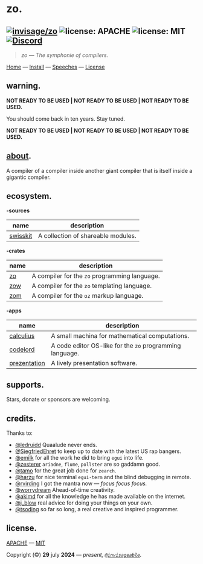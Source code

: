 # zo.

[![invisage/zo](https://img.shields.io/badge/github-invisageable/zo-black?logo=github)](https://github.com/invisageable/zo)
![license: APACHE](https://img.shields.io/badge/license-APACHE-blue?style=flat-square)
![license: MIT](https://img.shields.io/badge/license-MIT-blue?style=flat-square)
[![Discord](https://img.shields.io/badge/discord-compilords-7289DA?logo=discord)](https://discord.gg/JaNc4Nk5xw)
---

> *zo — The symphonie of compilers.*

[Home](https://github.com/invisageable/zo) — [Install](./notes/docs/README.md#install) — [Speeches](notes/speeches) — [License](#license)   


## warning.

**NOT READY TO BE USED | NOT READY TO BE USED | NOT READY TO BE USED.**

You should come back in ten years. Stay tuned.

**NOT READY TO BE USED | NOT READY TO BE USED | NOT READY TO BE USED.**   

## [about](https://youtu.be/GJfsbhJY8gk?feature=shared&t=196).

A compiler of a compiler inside another giant compiler that is itself inside a gigantic compiler.  

## ecosystem.

**-sources**

| name                          | description                        |
| ----------------------------- | ---------------------------------- |
| [swisskit](./crates/compiler) | A collection of shareable modules. |

**-crates**

| name                    | description                                   |
| ----------------------- | --------------------------------------------- |
| [zo](./crates/compiler) | A compiler for the `zo` programming language. |
| [zow](./crates/web)     | A compiler for the `zo` templating language.  |
| [zom](./crates/marker)  | A compiler for the `oz` markup language.      |

**-apps**

| name                             | description                                              |
| -------------------------------- | -------------------------------------------------------- |
| [calculius](./apps/adder)        | A small machina for mathematical computations.           |
| [codelord](./apps/coder)         | A code editor OS-like for the `zo` programming language. |
| [prezentation](./apps/presenter) | A lively presentation software.                          |

## supports.

Stars, donate or sponsors are welcoming.

## credits.

Thanks to:

- [@ledruidd](https://github.com/ledruidd) Quaalude never ends.
- [@SiegfriedEhret](https://github.com/SiegfriedEhret) to keep up to date with the latest US rap bangers.
- [@emilk](https://github.com/emilk) for all the work he did to bring `egui` into life.
- [@zesterer](https://github.com/zesterer) `ariadne`, `flume`, `pollster` are so gaddamn good.
- [@tamo](https://github.com/irevoire) for the great job done for `zearch`.
- [@harzu](https://github.com/Harzu) for nice terminal `egui-term` and the blind debugging in remote.
- [@rvirding](https://github.com/rvirding) I got the mantra now — *focus focus focus.*
- [@worrydream](https://x.com/worrydream) Ahead-of-time creativity.
- [@akimd](https://github.com/akimd) for all the knowledge he has made available on the internet.
- [@j_blow](https://www.twitch.tv/j_blow) real advice for doing your things on your own.
- [@tsoding](https://www.twitch.tv/j_blow) so far so long, a real creative and inspired programmer.

## license.

[APACHE](./LICENSE-APACHE) — [MIT](./LICENSE-MIT)

Copyright (©) **29** july **2024** — *present, [`@invisageable`](https://twitter.com/invisageable).*   
